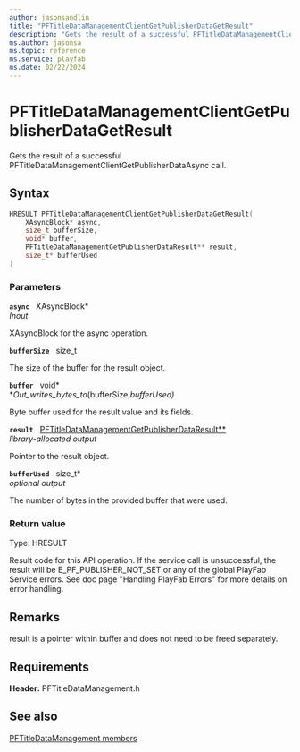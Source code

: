 ```yaml
---
author: jasonsandlin
title: "PFTitleDataManagementClientGetPublisherDataGetResult"
description: "Gets the result of a successful PFTitleDataManagementClientGetPublisherDataAsync call."
ms.author: jasonsa
ms.topic: reference
ms.service: playfab
ms.date: 02/22/2024
---
```


# PFTitleDataManagementClientGetPublisherDataGetResult  

Gets the result of a successful PFTitleDataManagementClientGetPublisherDataAsync call.  

## Syntax  
  
```cpp
HRESULT PFTitleDataManagementClientGetPublisherDataGetResult(  
    XAsyncBlock* async,  
    size_t bufferSize,  
    void* buffer,  
    PFTitleDataManagementGetPublisherDataResult** result,  
    size_t* bufferUsed  
)  
```  
  
### Parameters  
  
**`async`** &nbsp; XAsyncBlock*  
*_Inout_*  
  
XAsyncBlock for the async operation.  
  
**`bufferSize`** &nbsp; size_t  
  
The size of the buffer for the result object.  
  
**`buffer`** &nbsp; void*  
*_Out_writes_bytes_to_(bufferSize,*bufferUsed)*  
  
Byte buffer used for the result value and its fields.  
  
**`result`** &nbsp; [PFTitleDataManagementGetPublisherDataResult**](../../pftitledatamanagementtypes/structs/pftitledatamanagementgetpublisherdataresult.md)  
*library-allocated output*  
  
Pointer to the result object.  
  
**`bufferUsed`** &nbsp; size_t*  
*optional output*  
  
The number of bytes in the provided buffer that were used.  
  
  
### Return value
Type: HRESULT
  
Result code for this API operation. If the service call is unsuccessful, the result will be E_PF_PUBLISHER_NOT_SET or any of the global PlayFab Service errors. See doc page "Handling PlayFab Errors" for more details on error handling.
  
## Remarks  
  
result is a pointer within buffer and does not need to be freed separately.
  
## Requirements  
  
**Header:** PFTitleDataManagement.h
  
## See also  
[PFTitleDataManagement members](../pftitledatamanagement_members.md)  

  
  
